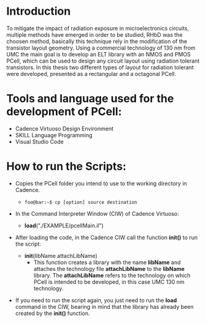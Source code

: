 # Introduction

To mitigate the impact of radiation exposure in microelectronics circuits, multiple methods have emerged in order to be studied, RHbD was the choosen method, basically this technique rely in the modification of the transistor layout geometry.
Using a commercial technology of 130 nm from UMC the main goal is to develop an ELT library with an NMOS and PMOS PCell, which can be used to design any circuit layout using radiation tolerant transistors. In this thesis two different types of layout for radiation tolerant were developed, presented as a rectangular and a octagonal PCell.

# Tools and language used for the development of PCell:

* Cadence Virtuoso Design Environment
* SKILL Language Programming
* Visual Studio Code

# How to run the Scripts:

* Copies the PCell folder you intend to use to the working directory in Cadence.
  * ```console
    foo@bar:~$ cp [option] source destination
    ```
* In the Command Interpreter Window (CIW) of Cadence Virtuoso:  
  * **load**("./EXAMPLE/pcellMain.il")
 
* After loading the code, in the Cadence CIW call the function **init()** to run the script: 
  * **init**(libName attachLibName)
    * This function creates a library with the name **libName** and attaches the technology file **attachLibName** to the **libName** library. The **attachLibName** refers to the technology on which PCell is intended to be developed, in this case UMC 130 nm technology. 

* If you need to run the script again, you just need to run the **load** command in the CIW, bearing in mind that the library has already been created by the **init()** function.
